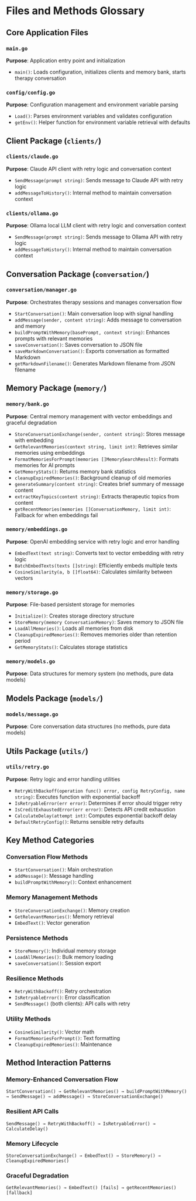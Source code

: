 # Files and Methods Glossary

## Core Application Files

### `main.go`
**Purpose**: Application entry point and initialization
- `main()`: Loads configuration, initializes clients and memory bank, starts therapy conversation

### `config/config.go`
**Purpose**: Configuration management and environment variable parsing
- `Load()`: Parses environment variables and validates configuration
- `getEnv()`: Helper function for environment variable retrieval with defaults

## Client Package (`clients/`)

### `clients/claude.go`
**Purpose**: Claude API client with retry logic and conversation context
- `SendMessage(prompt string)`: Sends message to Claude API with retry logic
- `addMessageToHistory()`: Internal method to maintain conversation context

### `clients/ollama.go`
**Purpose**: Ollama local LLM client with retry logic and conversation context
- `SendMessage(prompt string)`: Sends message to Ollama API with retry logic
- `addMessageToHistory()`: Internal method to maintain conversation context

## Conversation Package (`conversation/`)

### `conversation/manager.go`
**Purpose**: Orchestrates therapy sessions and manages conversation flow
- `StartConversation()`: Main conversation loop with signal handling
- `addMessage(sender, content string)`: Adds message to conversation and memory
- `buildPromptWithMemory(basePrompt, context string)`: Enhances prompts with relevant memories
- `saveConversation()`: Saves conversation to JSON file
- `saveMarkdownConversation()`: Exports conversation as formatted Markdown
- `getMarkdownFilename()`: Generates Markdown filename from JSON filename

## Memory Package (`memory/`)

### `memory/bank.go`
**Purpose**: Central memory management with vector embeddings and graceful degradation
- `StoreConversationExchange(sender, content string)`: Stores message with embedding
- `GetRelevantMemories(context string, limit int)`: Retrieves similar memories using embeddings
- `FormatMemoriesForPrompt(memories []MemorySearchResult)`: Formats memories for AI prompts
- `GetMemoryStats()`: Returns memory bank statistics
- `cleanupExpiredMemories()`: Background cleanup of old memories
- `generateSummary(content string)`: Creates brief summary of message content
- `extractKeyTopics(content string)`: Extracts therapeutic topics from content
- `getRecentMemories(memories []ConversationMemory, limit int)`: Fallback for when embeddings fail

### `memory/embeddings.go`
**Purpose**: OpenAI embedding service with retry logic and error handling
- `EmbedText(text string)`: Converts text to vector embedding with retry logic
- `BatchEmbedTexts(texts []string)`: Efficiently embeds multiple texts
- `CosineSimilarity(a, b []float64)`: Calculates similarity between vectors

### `memory/storage.go`
**Purpose**: File-based persistent storage for memories
- `Initialize()`: Creates storage directory structure
- `StoreMemory(memory ConversationMemory)`: Saves memory to JSON file
- `LoadAllMemories()`: Loads all memories from disk
- `CleanupExpiredMemories()`: Removes memories older than retention period
- `GetMemoryStats()`: Calculates storage statistics

### `memory/models.go`
**Purpose**: Data structures for memory system (no methods, pure data models)

## Models Package (`models/`)

### `models/message.go`
**Purpose**: Core conversation data structures (no methods, pure data models)

## Utils Package (`utils/`)

### `utils/retry.go`
**Purpose**: Retry logic and error handling utilities
- `RetryWithBackoff(operation func() error, config RetryConfig, name string)`: Executes function with exponential backoff
- `IsRetryableError(err error)`: Determines if error should trigger retry
- `IsCreditExhaustedError(err error)`: Detects API credit exhaustion
- `CalculateDelay(attempt int)`: Computes exponential backoff delay
- `DefaultRetryConfig()`: Returns sensible retry defaults

## Key Method Categories

### **Conversation Flow Methods**
- `StartConversation()`: Main orchestration
- `addMessage()`: Message handling
- `buildPromptWithMemory()`: Context enhancement

### **Memory Management Methods**
- `StoreConversationExchange()`: Memory creation
- `GetRelevantMemories()`: Memory retrieval
- `EmbedText()`: Vector generation

### **Persistence Methods**
- `StoreMemory()`: Individual memory storage
- `LoadAllMemories()`: Bulk memory loading
- `saveConversation()`: Session export

### **Resilience Methods**
- `RetryWithBackoff()`: Retry orchestration
- `IsRetryableError()`: Error classification
- `SendMessage()` (both clients): API calls with retry

### **Utility Methods**
- `CosineSimilarity()`: Vector math
- `FormatMemoriesForPrompt()`: Text formatting
- `CleanupExpiredMemories()`: Maintenance

## Method Interaction Patterns

### **Memory-Enhanced Conversation Flow**
```
StartConversation() → GetRelevantMemories() → buildPromptWithMemory() → SendMessage() → addMessage() → StoreConversationExchange()
```

### **Resilient API Calls**
```
SendMessage() → RetryWithBackoff() → IsRetryableError() → CalculateDelay()
```

### **Memory Lifecycle**
```
StoreConversationExchange() → EmbedText() → StoreMemory() → CleanupExpiredMemories()
```

### **Graceful Degradation**
```
GetRelevantMemories() → EmbedText() [fails] → getRecentMemories() [fallback]
```
